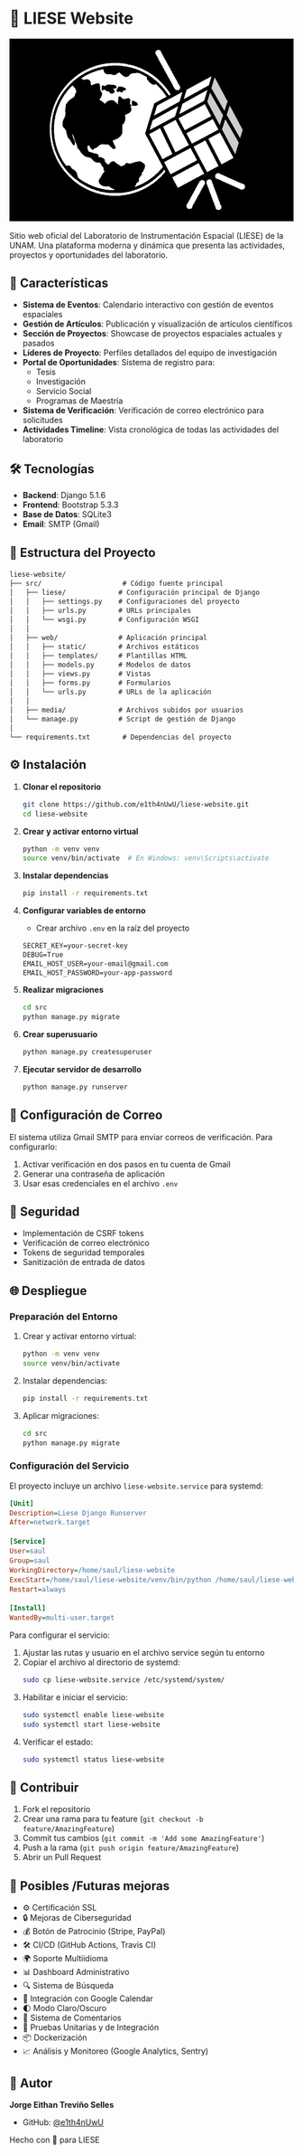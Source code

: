 # 🚀 LIESE Website

![LIESE Logo](src/web/static/web/images/LogoUnamSat2.png)

Sitio web oficial del Laboratorio de Instrumentación Espacial (LIESE) de la UNAM. Una plataforma moderna y dinámica que presenta las actividades, proyectos y oportunidades del laboratorio.

## 🌟 Características

- **Sistema de Eventos**: Calendario interactivo con gestión de eventos espaciales
- **Gestión de Artículos**: Publicación y visualización de artículos científicos
- **Sección de Proyectos**: Showcase de proyectos espaciales actuales y pasados
- **Líderes de Proyecto**: Perfiles detallados del equipo de investigación
- **Portal de Oportunidades**: Sistema de registro para:
  - Tesis
  - Investigación
  - Servicio Social
  - Programas de Maestría
- **Sistema de Verificación**: Verificación de correo electrónico para solicitudes
- **Actividades Timeline**: Vista cronológica de todas las actividades del laboratorio

## 🛠️ Tecnologías

- **Backend**: Django 5.1.6
- **Frontend**: Bootstrap 5.3.3
- **Base de Datos**: SQLite3
- **Email**: SMTP (Gmail)

## 📁 Estructura del Proyecto

```
liese-website/
├── src/                    # Código fuente principal
│   ├── liese/             # Configuración principal de Django
│   │   ├── settings.py    # Configuraciones del proyecto
│   │   ├── urls.py        # URLs principales
│   │   └── wsgi.py        # Configuración WSGI
│   │
│   ├── web/               # Aplicación principal
│   │   ├── static/        # Archivos estáticos
│   │   ├── templates/     # Plantillas HTML
│   │   ├── models.py      # Modelos de datos
│   │   ├── views.py       # Vistas
│   │   ├── forms.py       # Formularios
│   │   └── urls.py        # URLs de la aplicación
│   │
│   ├── media/             # Archivos subidos por usuarios
│   └── manage.py          # Script de gestión de Django
│
└── requirements.txt        # Dependencias del proyecto
```

## ⚙️ Instalación

1. **Clonar el repositorio**
   ```bash
   git clone https://github.com/e1th4nUwU/liese-website.git
   cd liese-website
   ```

2. **Crear y activar entorno virtual**
   ```bash
   python -m venv venv
   source venv/bin/activate  # En Windows: venv\Scripts\activate
   ```

3. **Instalar dependencias**
   ```bash
   pip install -r requirements.txt
   ```

4. **Configurar variables de entorno**
   - Crear archivo `.env` en la raíz del proyecto
   ```env
   SECRET_KEY=your-secret-key
   DEBUG=True
   EMAIL_HOST_USER=your-email@gmail.com
   EMAIL_HOST_PASSWORD=your-app-password
   ```

5. **Realizar migraciones**
   ```bash
   cd src
   python manage.py migrate
   ```

6. **Crear superusuario**
   ```bash
   python manage.py createsuperuser
   ```

7. **Ejecutar servidor de desarrollo**
   ```bash
   python manage.py runserver
   ```

## 📧 Configuración de Correo

El sistema utiliza Gmail SMTP para enviar correos de verificación. Para configurarlo:

1. Activar verificación en dos pasos en tu cuenta de Gmail
2. Generar una contraseña de aplicación
3. Usar esas credenciales en el archivo `.env`

## 🔐 Seguridad

- Implementación de CSRF tokens
- Verificación de correo electrónico
- Tokens de seguridad temporales
- Sanitización de entrada de datos

## 🌐 Despliegue

### Preparación del Entorno

1. Crear y activar entorno virtual:
   ```bash
   python -m venv venv
   source venv/bin/activate
   ```

2. Instalar dependencias:
   ```bash
   pip install -r requirements.txt
   ```

3. Aplicar migraciones:
   ```bash
   cd src
   python manage.py migrate
   ```

### Configuración del Servicio

El proyecto incluye un archivo `liese-website.service` para systemd:

```ini
[Unit]
Description=Liese Django Runserver
After=network.target

[Service]
User=saul
Group=saul
WorkingDirectory=/home/saul/liese-website
ExecStart=/home/saul/liese-website/venv/bin/python /home/saul/liese-website/src/manage.py runserver 0.0.0.0:8000
Restart=always

[Install]
WantedBy=multi-user.target
```

Para configurar el servicio:

1. Ajustar las rutas y usuario en el archivo service según tu entorno
2. Copiar el archivo al directorio de systemd:
   ```bash
   sudo cp liese-website.service /etc/systemd/system/
   ```
3. Habilitar e iniciar el servicio:
   ```bash
   sudo systemctl enable liese-website
   sudo systemctl start liese-website
   ```
4. Verificar el estado:
   ```bash
   sudo systemctl status liese-website
   ```

## 🤝 Contribuir

1. Fork el repositorio
2. Crear una rama para tu feature (`git checkout -b feature/AmazingFeature`)
3. Commit tus cambios (`git commit -m 'Add some AmazingFeature'`)
4. Push a la rama (`git push origin feature/AmazingFeature`)
5. Abrir un Pull Request

## 📝 Posibles /Futuras mejoras
- ⚙️ Certificación SSL
- 🔒 Mejoras de Ciberseguridad
- 💰 Botón de Patrocinio (Stripe, PayPal)
- 🛠️ CI/CD (GitHub Actions, Travis CI)
- 🌍 Soporte Multiidioma
- 📊 Dashboard Administrativo
- 🔍 Sistema de Búsqueda
- 📅 Integración con Google Calendar
- 🌓 Modo Claro/Oscuro
- 💭 Sistema de Comentarios
- 🧪 Pruebas Unitarias y de Integración
- 📦 Dockerización
- 📈 Análisis y Monitoreo (Google Analytics, Sentry)

## 👤 Autor

**Jorge Eithan Treviño Selles**

- GitHub: [@e1th4nUwU](https://github.com/e1th4nUwU)

Hecho con 💙 para LIESE